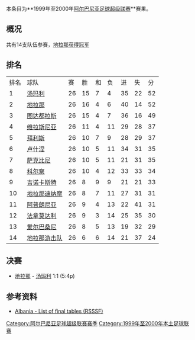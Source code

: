 本条目为**1999年至2000年[阿尔巴尼亚足球超级联赛](../Page/阿尔巴尼亚足球超级联赛.md "wikilink")**赛果。

## 概况

共有14支队伍参赛，[地拉那获得冠军](../Page/地拉那足球俱乐部.md "wikilink")

## 排名

|    |                                                     |    |    |   |    |    |    |    |
| -- | --------------------------------------------------- | -- | -- | - | -- | -- | -- | -- |
| 排名 | 球队                                                  | 赛  | 胜  | 和 | 负  | 进  | 失  | 分  |
| 1  | [汤玛利](../Page/湯瑪利足球會.md "wikilink")                 | 26 | 15 | 7 | 4  | 35 | 22 | 52 |
| 2  | [地拉那](../Page/地拉那足球俱乐部.md "wikilink")               | 26 | 16 | 4 | 6  | 40 | 14 | 52 |
| 3  | [图达都拉斯](../Page/图达都拉斯体育俱乐部.md "wikilink")           | 26 | 15 | 4 | 7  | 36 | 16 | 49 |
| 4  | [维拉斯尼亚](../Page/维拉斯尼亚足球俱乐部.md "wikilink")           | 26 | 11 | 4 | 11 | 29 | 28 | 37 |
| 5  | [拜利斯](../Page/拜利斯体育俱乐部.md "wikilink")               | 26 | 10 | 7 | 9  | 28 | 29 | 37 |
| 6  | [卢什涅](../Page/卢什涅足球俱乐部.md "wikilink")               | 26 | 10 | 5 | 11 | 34 | 31 | 35 |
| 7  | [萨克比尼](../Page/萨克比尼.md "wikilink")                  | 26 | 10 | 5 | 11 | 21 | 31 | 35 |
| 8  | [科尔察](../Page/科尔察足球俱乐部.md "wikilink")               | 26 | 10 | 4 | 12 | 33 | 33 | 34 |
| 9  | [吉诺卡斯特](../Page/吉诺卡斯特足球俱乐部.md "wikilink")           | 26 | 8  | 9 | 9  | 21 | 21 | 33 |
| 10 | [地拉那迪纳摩](../Page/地拉那迪纳摩.md "wikilink")              | 26 | 8  | 7 | 11 | 27 | 31 | 31 |
| 11 | [阿普朗尼亚](../Page/阿普朗尼亚足球俱乐部.md "wikilink")           | 26 | 9  | 4 | 13 | 22 | 41 | 31 |
| 12 | [法拿莫达利](../Page/法拿莫达利体育俱乐部.md "wikilink")           | 26 | 9  | 3 | 14 | 25 | 35 | 30 |
| 13 | [爱尔巴桑尼](../Page/爱尔巴桑尼足球俱乐部.md "wikilink")           | 26 | 8  | 5 | 13 | 19 | 32 | 29 |
| 14 | [地拉那游击队](../Page/FK_Partizani_Tirana.md "wikilink") | 26 | 6  | 6 | 14 | 21 | 37 | 24 |

## 决赛

  - [地拉那](../Page/地拉那足球俱乐部.md "wikilink") -
    [汤玛利](../Page/湯瑪利足球會.md "wikilink") 1:1 (5:4p)

## 参考资料

  - [Albania - List of final tables
    (RSSSF)](http://www.giovanniarmillotta.it/albania/calcio/alba99-2000.html)

[Category:阿尔巴尼亚足球超级联赛赛季](https://zh.wikipedia.org/wiki/Category:阿尔巴尼亚足球超级联赛赛季 "wikilink")
[Category:1999年至2000年本土足球联赛](https://zh.wikipedia.org/wiki/Category:1999年至2000年本土足球联赛 "wikilink")